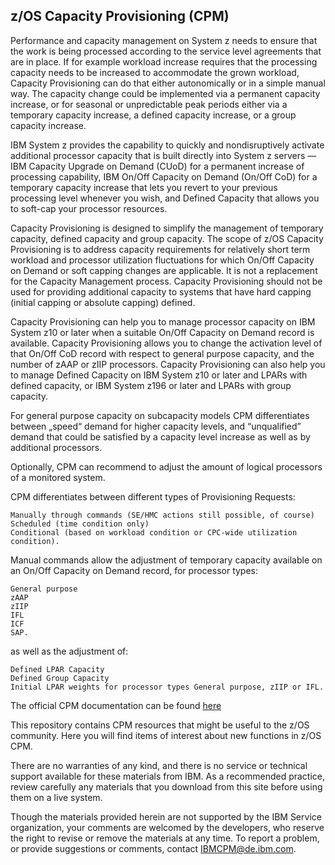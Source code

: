 ## z/OS Capacity Provisioning (CPM)

Performance and capacity management on System z needs to ensure that the work is being processed according to the service level agreements that are in place. If for example workload increase requires that the processing capacity needs to be increased to accommodate the grown workload, Capacity Provisioning can do that either autonomically or in a simple manual way. The capacity change could be implemented via a permanent capacity increase, or for seasonal or unpredictable peak periods either via a temporary capacity increase, a defined capacity increase, or a group capacity increase.

IBM System z provides the capability to quickly and nondisruptively activate additional processor capacity that is built directly into System z servers — IBM Capacity Upgrade on Demand (CUoD) for a permanent increase of processing capability, IBM On/Off Capacity on Demand (On/Off CoD) for a temporary capacity increase that lets you revert to your previous processing level whenever you wish, and Defined Capacity that allows you to soft-cap your processor resources.

Capacity Provisioning is designed to simplify the management of temporary capacity, defined capacity and group capacity. The scope of z/OS Capacity Provisioning is to address capacity requirements for relatively short term workload and processor utilization fluctuations for which On/Off Capacity on Demand or soft capping changes are applicable. It is not a replacement for the Capacity Management process. Capacity Provisioning should not be used for providing additional capacity to systems that have hard capping (initial capping or absolute capping) defined.

Capacity Provisioning can help you to manage processor capacity on IBM System z10 or later when a suitable On/Off Capacity on Demand record is available. Capacity Provisioning allows you to change the activation level of that On/Off CoD record with respect to general purpose capacity, and the number of zAAP or zIIP processors. Capacity Provisioning can also help you to manage Defined Capacity on IBM System z10 or later and LPARs with defined capacity, or IBM System z196 or later and LPARs with group capacity.

For general purpose capacity on subcapacity models CPM differentiates between „speed“ demand for higher capacity levels, and “unqualified” demand that could be satisfied by a capacity level increase as well as by additional processors.

Optionally, CPM can recommend to adjust the amount of logical processors of a monitored system.

CPM differentiates between different types of Provisioning Requests:

    Manually through commands (SE/HMC actions still possible, of course)
    Scheduled (time condition only)
    Conditional (based on workload condition or CPC-wide utilization condition).

Manual commands allow the adjustment of temporary capacity available on an On/Off Capacity on Demand record, for processor types:

    General purpose
    zAAP
    zIIP
    IFL
    ICF
    SAP.

as well as the adjustment of:

    Defined LPAR Capacity
    Defined Group Capacity
    Initial LPAR weights for processor types General purpose, zIIP or IFL.
    
The official CPM documentation can be found [here](https://www.ibm.com/support/knowledgecenter/SSLTBW_2.4.0/com.ibm.zos.v2r4.ieau100/ieauch1.htm)

This repository contains CPM  resources that might be useful to the z/OS community. Here you will find items of interest about new functions in z/OS CPM.

There are no warranties of any kind, and there is no service or technical support available for these materials from IBM. As a recommended practice, review carefully any materials that you download from this site before using them on a live system.

Though the materials provided herein are not supported by the IBM Service organization, your comments are welcomed by the developers, who reserve the right to revise or remove the materials at any time. To report a problem, or provide suggestions or comments, contact IBMCPM@de.ibm.com.
